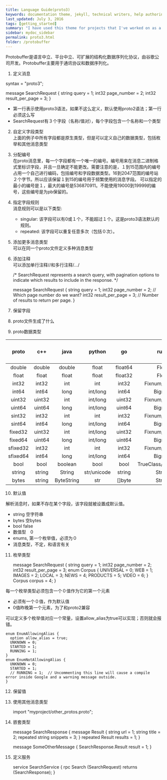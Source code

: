 ```yaml
---
title: Language Guide(proto3)
keywords: documentation theme, jekyll, technical writers, help authoring tools, hat replacements
last_updated: July 3, 2016
tags: [getting_started]
summary: "I have used this theme for projects that I've worked on as a professional technical writer."
sidebar: mydoc_sidebar
permalink: proto3.html
folder: /protobuffer
---
```


Protobuffer是语言中立、平台中立、可扩展的结构化数据序列化协议，由谷歌公司开发。Protobuffer主要用于通讯协议和数据序列化。

1. 定义消息 
  
  syntax = "proto3";

  message SearchRequest {
    string query = 1;
    int32 page_number = 2;
    int32 result_per_page = 3;
  }

  * 第一行表示使用proto3语法，如果不这么定义，默认使用proto2语法；第一行必须这么写
  * SearchRequest有３个字段（名称/值对），每个字段包含一个名称和一个类型
    
2. 自定义字段类型  
   上面的例子中所有字段都是原生类型，但是可以定义自己的数据类型，包括枚举和其他消息类型

3. 分配编号  
   在proto消息里，每一个字段都有一个唯一的编号。编号用来在消息二进制格式里标识字段，并且一旦确定不能更改。需要注意的是，１到15范围内的编号
占用一个自己进行编码，包括编号和字段数据类型。16到2047范围的编号站２个字节。所以应该保留１到15的编号用于频繁使用的消息字段。
   可以指定的最小的编号是１，最大的编号是536870911。不能使用19000到19999的编号，这些编号是为pb保留的。

4. 指定字段规则  
   消息规则可以是以下类型:
   * singular: 该字段可以有0或１个，不能超过１个。这是proto3语法默认的规则。
   * repeated: 该字段可以重复任意多次（包括０次）。   
  
5. 添加更多消息类型  
   可以在同一个proto文件定义多种消息类型

6. 添加注释  
   可以添加单行注释//和多行注释/*...*/

   /* SearchRequest represents a search query, with pagination options to
      indicate which results to include in the response. */

      message SearchRequest {
        string query = 1;
        int32 page_number = 2;  // Which page number do we want?
        int32 result_per_page = 3;  // Number of results to return per page.
      }   

7. 保留字段  
       
8. proto文件生成了什么


9. proto数据类型

| proto  |   c++  |  java  | python |   go   | ruby   |   c#   |  php   | 　备注  |  
|:------:|:------:|:------:|:------:|:------:|:------:|:------:|:------:|:------:| 
| double | double | double | float  | float64| Float  | double | float  |        |
| float  | float  | float  | float  | float32| Float  | double | float  |        | 
| int32  | int32  | int    | int    | int32  | Fixnum/Bignum | int    | integer  |        | 
| int64  | int64  | long   |int/long| int64  | Bignum | long   |integer/string|        | 
| uint32 | uint32 | int    |int/long| uint32 | Fixnum/Bignum | uint   | integer  |        | 
| uint64 | uint64 | long   |int/long| uint64 | Bignum | ulong  |integer/string|        | 
| sint32 | int32  | int    | int    | int32  | Fixnum/Bignum | int    | integer  |        |  
| sint64 | int64  | long   |int/long| int64  | Bignum | long   |integer/string|        | 
| fixed32| uint32 | int    |int/long| uint32 | Fixnum/Bignum | uint   |integer|        | 
| fixed64| uint64 | long   |int/long| uint64 | Bignum | ulong  |integer/string|        | 
|sfixed32| int32  | int    | int    | int32  | Fixnum/Bignum | int    | integer |        |
|sfixed64| int64  | long   |int/long| int64  | Bignum | long   |integer/string|        |  
| bool   | bool   | boolean| bool   | bool   |TrueClass/FalseClass|bool | boolean |        | 
| string | string | String |str/unicode| string | String |string| string |        | 
| bytes  | string |ByteString| str | []byte  | String |ByteString| string|        | 

10. 默认值
  
  解析消息时，如果不存在某个字段，该字段就被设置成默认值。  
* string 空字符串
* bytes 空bytes
* bool  false
* 数值型　0
* enums, 第一个枚举值，必须为０
* 消息类型，不定，和语言有关

11. 枚举类型   

    message SearchRequest {
      string query = 1;
      int32 page_number = 2;
      int32 result_per_page = 3;
      enum Corpus {
        UNIVERSAL = 0;
        WEB = 1;
        IMAGES = 2;
        LOCAL = 3;
        NEWS = 4;
        PRODUCTS = 5;
        VIDEO = 6;
      }
      Corpus corpus = 4;
    }

每一个枚举类型必须包含一个０值作为它的第一个元素
* 必须有一个０值，作为默认值
* 0值昨晚第一个元素，为了和proto2兼容

可以定义多个枚举值对应一个常量，设置allow_alias为true可以实现；否则就会报错。

    enum EnumAllowingAlias {
      option allow_alias = true;
      UNKNOWN = 0;
      STARTED = 1;
      RUNNING = 1;
    }
    enum EnumNotAllowingAlias {
      UNKNOWN = 0;
      STARTED = 1;
      // RUNNING = 1;  // Uncommenting this line will cause a compile error inside Google and a warning message outside.
    }


12. 保留值 



13. 使用其他消息类型 

    import "myproject/other_protos.proto";

14. 嵌套类型

    message SearchResponse {
    message Result {
      string url = 1;
      string title = 2;
      repeated string snippets = 3;
    }
    repeated Result results = 1;
  }

    message SomeOtherMessage {
      SearchResponse.Result result = 1;
    }


15. 定义服务

    service SearchService {
      rpc Search (SearchRequest) returns (SearchResponse);
    }




